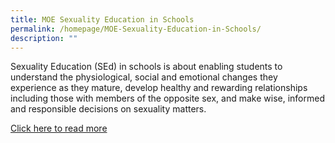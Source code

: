 ```yaml
---
title: MOE Sexuality Education in Schools
permalink: /homepage/MOE-Sexuality-Education-in-Schools/
description: ""
---
```

Sexuality Education (SEd) in schools is about enabling students to understand the physiological, social and emotional changes they experience as they mature, develop healthy and rewarding relationships including those with members of the opposite sex, and make wise, informed and responsible decisions on sexuality matters.

[Click here to read more](/rv-curriculum/CCE/Sexuality-Education-2022)